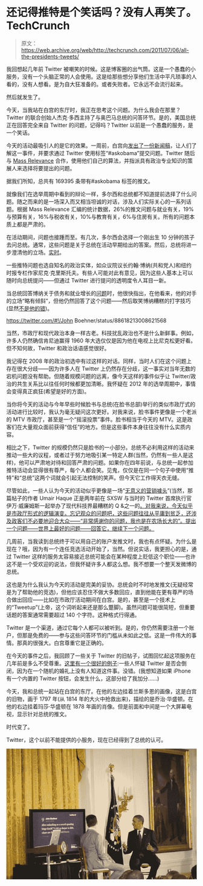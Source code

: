 # 还记得推特是个笑话吗？没有人再笑了。TechCrunch

> 原文：<https://web.archive.org/web/http://techcrunch.com/2011/07/06/all-the-presidents-tweets/>

我回想起几年前 Twitter 被嘲笑的时候。这是博客圈的出气筒。这是一个愚蠢的小服务，没有一个头脑正常的人会使用。这是给那些想分享他们生活中平凡琐事的人看的，没有人想看。是为自大狂准备的。或者失败者。它永远不会流行起来。

然后就发生了。

今天，当我站在白宫的东厅时，我正在思考这个问题。为什么我会在那里？Twitter 的联合创始人杰克·多西主持了与奥巴马总统的问答环节。是的，美国总统正在回答完全来自 Twitter 的问题，记得吗？Twitter 以前是一个愚蠢的服务，是一个笑话。

今天的活动最吸引人的是它的效果。一周前，白宫向[发出了一份新闻稿](https://web.archive.org/web/20230205010855/http://www.whitehouse.gov/the-press-office/2011/06/30/white-house-host-twitter-townhall)，让人们了解这一事件，并要求通过 Twitter 使用标签“#askobama”提交问题。Twitter 随后与 [Mass Relevance](https://web.archive.org/web/20230205010855/http://www.massrelevance.com/) 合作，使用他们自己的算法，并指派具有政治专业知识的策展人来选择将要提出的问题。

据我们所知，总共有 169395 条带有#askobama 标签的推文。

就像我们在选举周期中看到的辩论一样，多尔西和总统都不知道提前选择了什么问题。随之而来的是一场深入而又相当坦诚的对话，涉及人们实际关心的一系列话题。根据 Mass Relevance 汇编的统计数据，26%的推文问题与就业有关，19%与预算有关，16%与税收有关，10%与教育有关，6%与住房有关。所有的问题本质上都是严肃的。

在活动期间，问题也接踵而至。有几次，多尔西会选择一个刚出生 10 分钟的孩子去问总统。通常，这些问题是关于总统在活动早期给出的答案。然后，总统将进一步澄清他的立场。[实时](https://web.archive.org/web/20230205010855/https://techcrunch.com/2009/11/27/twitter-realtime-news-cronkite/)。

一些推特问题也选自知名的政治实体，如众议院议长约翰·博纳(共和党人)和纽约时报专栏作家尼克·克里斯托夫。有些人可能对此有意见，因为这些人基本上可以随时向总统提问——但通过 Twitter 进行提问的透明度令人耳目一新。

当总统回答博纳关于债务和就业增长的[问题](https://web.archive.org/web/20230205010855/https://twitter.com/#!/johnboehner/status/88618213008621568)时，他很快指出，在他看来，他的对手的立场“略有倾斜”，但他仍然回答了这个问题——然后取笑博纳糟糕的打字技巧(显然[不是他的错](https://web.archive.org/web/20230205010855/https://twitter.com/sg/status/88677088579682304))。

https://twitter.com/#!/John Boehner/status/88618213008621568

当然，市政厅和现代政治本身一样古老。科技扰乱政治也不是什么新鲜事。例如，许多人仍然确信肯尼迪赢得 1960 年大选仅仅是因为他在电视上比尼克松更好看。但不知何故，Twitter 和政治话语感觉很好。

我记得在 2008 年的政治初选中有过这样的对话。同样，当时人们在这个问题上存在很大分歧——因为许多人在 Twitter 上仍然存在分歧，这一事实对当年无数的宕机问题没有帮助。但随着规模问题的远离，像今天这样的事件似乎让 Twitter/政治的共生关系比以往任何时候都更加清晰。我怀疑在 2012 年的选举周期中，事情会变得真正疯狂(希望是好的方面)。

当你将今天的活动与今年早些时候脸书与总统(在脸书总部)举行的类似市政厅式的活动进行比较时，我认为毫无疑问这次更好。对我来说，脸书事件更像是一个老派的 MTV 市政厅，甚至是一个“摇滚投票”事件。脸书相当于今天的 MTV。这是政客们在大量观众面前获得“信任”的地方。但是这些事件本身往往没有什么实质内容。

相比之下，Twitter 的规模仍然只是脸书的一小部分。总统不必利用这样的活动来推动一些大的议程，或者过于努力地吸引某一特定人群(当然，仍然有一些人是这样)，他可以严肃地对待和回答严肃的问题。如果你在四年前说，与总统一起参加推特活动会显得很有尊严，每个人都会笑。见鬼，仅仅是在同一个句子中使用“推特”和“总统”这两个词就会引起无法控制的笑声。但今天它工作得天衣无缝。

尽管如此，一些人认为今天的活动似乎更像是一场“[无意义的营销噱头](https://web.archive.org/web/20230205010855/http://blogs.hbr.org/haque/2011/07/askobama_is_a_meaningless_mark.html)”(当然，那篇帖子的作者 Umair Haque 正是两年前在 SXSW 与当时的 Twitter 首席执行官伊万·威廉姆斯一起举办了现代科技界最糟糕的 Q &之一的[。对我来说，今天似乎是市政厅形式的逻辑演变。忘记观众的问题吧，这些问题往往从平庸到贫乏，还涉及政客们不必要地迎合大众——“非常感谢你的问题，我也是在农场长大的”。提出一个问题——世界上最好的问题——回答它，继续下一个问题。](https://web.archive.org/web/20230205010855/https://techcrunch.com/2010/03/15/sxsw-keynote-ev-williams-umair-haque/)

几周前，当我读到总统终于可以用自己的账户发推文时，我也有点怀疑。为什么是现在？哦，因为有一个连任竞选活动开始了，当然。但说实话，我更担心的是，通过 Twitter 这样的服务太容易接近总统可能会在某种程度上贬低这个职位——也许这不是一个受欢迎的说法，但我怀疑许多人都这么想。我不想要一个整天发微博的总统。

这也是为什么我认为今天的活动是完美的妥协。总统会时不时地发推文(无疑经常是为了帮助他的竞选)，但他应该忍住不做大多数回应，直到他能在更有尊严的场合做出回应——比如在市政厅活动期间在白宫。是的，甚至是一个技术上的“Tweetup”(上帝，这个词听起来还是那么蹩脚)。虽然问题可能很简短，但重要话题的答案通常需要超过 140 个字符。这种格式行得通。

Twitter 是一个渠道，通过它每个人都可以被听到。是的，你仍然需要注册一个账户，但那是免费的——参与这些问答环节的门槛从未如此之低。这是一件伟大的事情。那真的很强大。白宫尊重它是正确的。

在今天的事件之后，我回顾了一些关于 Twitter 的旧帖子，试图回忆起这项服务在几年前是多么不受尊重。[这里有一个很好的例子](https://web.archive.org/web/20230205010855/http://venturebeat.com/2008/04/28/much-atwitter-about-nothing/):一些人怀疑 Twitter 是否会倒闭，因为在一个随机的婚礼上没有人知道这件事。没错。(我想知道如果 iPhone 有一个内置的 Twitter 按钮，会发生什么，这部分给了我加分……)

今天，我和总统一起站在白宫的东厅。在他的左边挂着兰斯多恩的画像，这是白宫的旧物，画于 1797 年(从 1814 年的大火中抢救出来)，描绘的是乔治·华盛顿。在他的右边挂着玛莎·华盛顿在 1878 年画的肖像。但是前面和中间是一个大屏幕电视，显示针对总统的推文。

时代变了。

Twitter，这个以前不能提供的小服务，现在已经得到了总统的认可。

![](img/b08473a164dbfb989791b7376dda9df8.png "2")